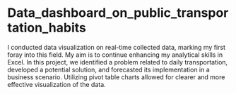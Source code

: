 # Data_dashboard_on_public_transportation_habits
I conducted data visualization on real-time collected data, marking my first foray into this field. My aim is to continue enhancing my analytical skills in Excel. In this project, we identified a problem related to daily transportation, developed a potential solution, and forecasted its implementation in a business scenario. Utilizing pivot table charts allowed for clearer and more effective visualization of the data.
